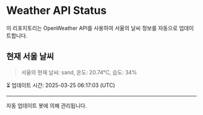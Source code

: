 
# Weather API Status

이 리포지토리는 OpenWeather API를 사용하여 서울의 날씨 정보를 자동으로 업데이트합니다.

## 현재 서울 날씨
> 서울의 현재 날씨: sand, 온도: 20.74°C, 습도: 34%

⏳ 업데이트 시간: 2025-03-25 06:17:03 (UTC)

---
자동 업데이트 봇에 의해 관리됩니다.
